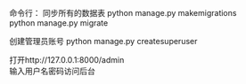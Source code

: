命令行：
同步所有的数据表
python manage.py makemigrations <br/>
python manage.py migrate

创建管理员账号
python manage.py createsuperuser

打开http://127.0.0.1:8000/admin <br/>
输入用户名密码访问后台

